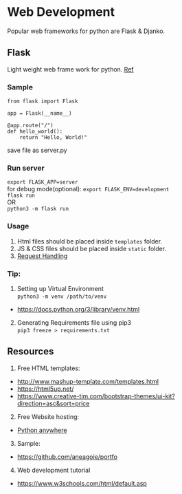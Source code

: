 # Web Development
Popular web frameworks for python are Flask & Djanko.  
## Flask
Light weight web frame work for python. [Ref](https://flask.palletsprojects.com/en/2.0.x/quickstart/)
### Sample
```
from flask import Flask

app = Flask(__name__)

@app.route("/")
def hello_world():
    return "Hello, World!"
```
save file as server.py  

### Run server
`export FLASK_APP=server`  
for debug mode(optional): `export FLASK_ENV=development`  
`flask run`  
OR    
`python3 -m flask run`

### Usage  
1. Html files should be placed inside `templates` folder.
2. JS & CSS files should be placed inside `static` folder.
3. [Request Handling](https://flask.palletsprojects.com/en/2.0.x/quickstart/#the-request-object)

### Tip:
1. Setting up Virtual Environment  
`python3 -m venv /path/to/venv`  
* https://docs.python.org/3/library/venv.html  
2. Generating Requirements file using pip3  
`pip3 freeze > requirements.txt`  

Resources
---------
1. Free HTML templates:
* http://www.mashup-template.com/templates.html
* https://html5up.net/ 
* https://www.creative-tim.com/bootstrap-themes/ui-kit?direction=asc&sort=price
2. Free Website hosting:
* [Python anywhere](https://help.pythonanywhere.com/pages/Flask/)
3. Sample:
* https://github.com/aneagoie/portfo
4. Web development tutorial
* https://www.w3schools.com/html/default.asp 